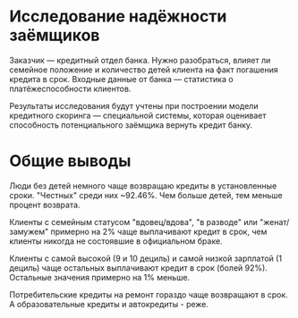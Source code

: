 # Исследование надёжности заёмщиков
Заказчик — кредитный отдел банка. Нужно разобраться, влияет ли семейное положение и количество детей клиента на факт погашения кредита в срок. Входные данные от банка — статистика о платёжеспособности клиентов.

Результаты исследования будут учтены при построении модели кредитного скоринга — специальной системы, которая оценивает способность потенциального заёмщика вернуть кредит банку.

# Общие выводы

Люди без детей немного чаще возвращаю кредиты в установленные сроки. "Честных" среди них ~92.46%. Чем больше детей, тем меньше процент возврата.

Клиенты с семейным статусом "вдовец/вдова", "в разводе" или "женат/замужем" примерно на 2% чаще выплачивают кредит в срок, чем клиенты никогда не состоявшие в официальном браке.

Клиенты с самой высокой (9 и 10 дециль) и самой низкой зарплатой (1 дециль) чаще остальных выплачивают кредит в срок (болей 92%). Остальные значения примерно на 1% меньше.

Потребительские кредиты на ремонт гораздо чаще возвращают в срок. А образовательные кредиты и автокредиты - реже.